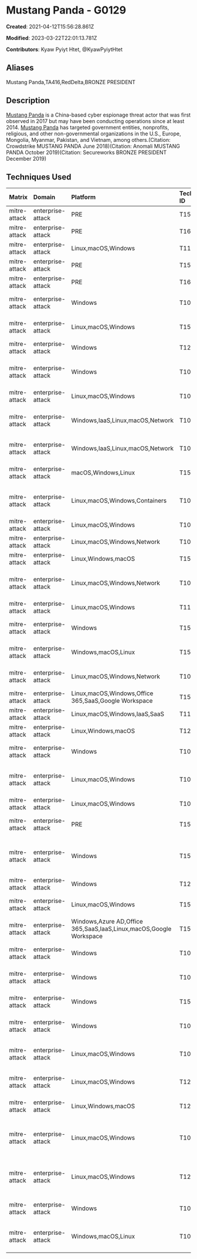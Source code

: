 # Mustang Panda - G0129

**Created**: 2021-04-12T15:56:28.861Z

**Modified**: 2023-03-22T22:01:13.781Z

**Contributors**: Kyaw Pyiyt Htet, @KyawPyiytHtet

## Aliases

Mustang Panda,TA416,RedDelta,BRONZE PRESIDENT

## Description

[Mustang Panda](https://attack.mitre.org/groups/G0129) is a China-based cyber espionage threat actor that was first observed in 2017 but may have been conducting operations since at least 2014. [Mustang Panda](https://attack.mitre.org/groups/G0129) has targeted government entities, nonprofits, religious, and other non-governmental organizations in the U.S., Europe, Mongolia, Myanmar, Pakistan, and Vietnam, among others.(Citation: Crowdstrike MUSTANG PANDA June 2018)(Citation: Anomali MUSTANG PANDA October 2019)(Citation: Secureworks BRONZE PRESIDENT December 2019) 

## Techniques Used

|Matrix|Domain|Platform|Technique ID|Technique Name|Use|
| :---| :---| :---| :---| :---| :---|
|mitre-attack|enterprise-attack|PRE|T1598.003|Spearphishing Link|[Mustang Panda](https://attack.mitre.org/groups/G0129) has delivered web bugs to profile their intended targets.(Citation: Proofpoint TA416 Europe March 2022)|
|mitre-attack|enterprise-attack|PRE|T1608.001|Upload Malware|[Mustang Panda](https://attack.mitre.org/groups/G0129) has hosted malicious payloads on DropBox including [PlugX](https://attack.mitre.org/software/S0013).(Citation: Proofpoint TA416 Europe March 2022)|
|mitre-attack|enterprise-attack|Linux,macOS,Windows|T1102|Web Service|[Mustang Panda](https://attack.mitre.org/groups/G0129) has used DropBox URLs to deliver variants of [PlugX](https://attack.mitre.org/software/S0013).(Citation: Proofpoint TA416 Europe March 2022)|
|mitre-attack|enterprise-attack|PRE|T1585.002|Email Accounts|[Mustang Panda](https://attack.mitre.org/groups/G0129) has leveraged the legitimate email marketing service SMTP2Go for phishing campaigns.(Citation: Proofpoint TA416 Europe March 2022)|
|mitre-attack|enterprise-attack|PRE|T1608|Stage Capabilities|[Mustang Panda](https://attack.mitre.org/groups/G0129) has used servers under their control to validate tracking pixels sent to phishing victims.(Citation: Proofpoint TA416 Europe March 2022)|
|mitre-attack|enterprise-attack|Windows|T1036.007|Double File Extension|[Mustang Panda](https://attack.mitre.org/groups/G0129) has used an additional filename extension to hide the true file type.(Citation: Crowdstrike MUSTANG PANDA June 2018)(Citation: Anomali MUSTANG PANDA October 2019)|
|mitre-attack|enterprise-attack|Linux,macOS,Windows|T1560.003|Archive via Custom Method|[Mustang Panda](https://attack.mitre.org/groups/G0129) has encrypted documents with RC4 prior to exfiltration.(Citation: Avira Mustang Panda January 2020)|
|mitre-attack|enterprise-attack|Windows|T1218.004|InstallUtil|[Mustang Panda](https://attack.mitre.org/groups/G0129) has used <code>InstallUtil.exe</code> to execute a malicious Beacon stager.(Citation: Anomali MUSTANG PANDA October 2019)|
|mitre-attack|enterprise-attack|Windows|T1091|Replication Through Removable Media|[Mustang Panda](https://attack.mitre.org/groups/G0129) has used a customized [PlugX](https://attack.mitre.org/software/S0013) variant which could spread through USB connections.(Citation: Avira Mustang Panda January 2020)|
|mitre-attack|enterprise-attack|Linux,macOS,Windows|T1052.001|Exfiltration over USB|[Mustang Panda](https://attack.mitre.org/groups/G0129) has used a customized [PlugX](https://attack.mitre.org/software/S0013) variant which could exfiltrate documents from air-gapped networks.(Citation: Avira Mustang Panda January 2020)|
|mitre-attack|enterprise-attack|Windows,IaaS,Linux,macOS,Network|T1049|System Network Connections Discovery|[Mustang Panda](https://attack.mitre.org/groups/G0129) has used <code>netstat -ano</code> to determine network connection information.(Citation: Avira Mustang Panda January 2020)|
|mitre-attack|enterprise-attack|Windows,IaaS,Linux,macOS,Network|T1082|System Information Discovery|[Mustang Panda](https://attack.mitre.org/groups/G0129) has gathered system information using <code>systeminfo</code>.(Citation: Avira Mustang Panda January 2020)|
|mitre-attack|enterprise-attack|macOS,Windows,Linux|T1566.001|Spearphishing Attachment|[Mustang Panda](https://attack.mitre.org/groups/G0129) has used spearphishing attachments to deliver initial access payloads.(Citation: Recorded Future REDDELTA July 2020)(Citation: Proofpoint TA416 November 2020)(Citation: Google TAG Ukraine Threat Landscape March 2022)|
|mitre-attack|enterprise-attack|Linux,macOS,Windows,Containers|T1036.005|Match Legitimate Name or Location|[Mustang Panda](https://attack.mitre.org/groups/G0129) has used names like `adobeupdate.dat` and `PotPlayerDB.dat` to disguise [PlugX](https://attack.mitre.org/software/S0013), and a file named `OneDrive.exe` to load a [Cobalt Strike](https://attack.mitre.org/software/S0154) payload.(Citation: Recorded Future REDDELTA July 2020)|
|mitre-attack|enterprise-attack|Linux,macOS,Windows|T1027.001|Binary Padding|[Mustang Panda](https://attack.mitre.org/groups/G0129) has used junk code within their DLL files to hinder analysis.(Citation: Avira Mustang Panda January 2020)|
|mitre-attack|enterprise-attack|Linux,macOS,Windows,Network|T1057|Process Discovery|[Mustang Panda](https://attack.mitre.org/groups/G0129) has used <code>tasklist /v</code> to determine active process information.(Citation: Avira Mustang Panda January 2020)	|
|mitre-attack|enterprise-attack|Linux,Windows,macOS|T1573.001|Symmetric Cryptography|[Mustang Panda](https://attack.mitre.org/groups/G0129) has encrypted C2 communications with RC4.(Citation: Recorded Future REDDELTA July 2020)|
|mitre-attack|enterprise-attack|Linux,macOS,Windows,Network|T1016|System Network Configuration Discovery|[Mustang Panda](https://attack.mitre.org/groups/G0129) has used <code>ipconfig</code> and <code>arp</code> to determine network configuration information.(Citation: Avira Mustang Panda January 2020)|
|mitre-attack|enterprise-attack|Linux,macOS,Windows|T1105|Ingress Tool Transfer|[Mustang Panda](https://attack.mitre.org/groups/G0129) has downloaded additional executables following the initial infection stage.(Citation: Recorded Future REDDELTA July 2020)|
|mitre-attack|enterprise-attack|Windows|T1547.001|Registry Run Keys / Startup Folder|[Mustang Panda](https://attack.mitre.org/groups/G0129) has created the registry key <code>HKEY_LOCAL_MACHINE\SOFTWARE\Wow6432Node\Microsoft\Windows\CurrentVersion\Run\AdobelmdyU</code> to maintain persistence.(Citation: Proofpoint TA416 November 2020)|
|mitre-attack|enterprise-attack|Windows,macOS,Linux|T1564.001|Hidden Files and Directories|[Mustang Panda](https://attack.mitre.org/groups/G0129)'s [PlugX](https://attack.mitre.org/software/S0013) variant has created a hidden folder on USB drives named <code>RECYCLE.BIN</code> to store malicious executables and collected data.(Citation: Avira Mustang Panda January 2020)|
|mitre-attack|enterprise-attack|Linux,macOS,Windows,Network|T1083|File and Directory Discovery|[Mustang Panda](https://attack.mitre.org/groups/G0129) has searched the entire target system for DOC, DOCX, PPT, PPTX, XLS, XLSX, and PDF files.(Citation: Avira Mustang Panda January 2020)|
|mitre-attack|enterprise-attack|Linux,macOS,Windows,Office 365,SaaS,Google Workspace|T1566.002|Spearphishing Link|[Mustang Panda](https://attack.mitre.org/groups/G0129) has delivered malicious links to their intended targets.(Citation: McAfee Dianxun March 2021)|
|mitre-attack|enterprise-attack|Linux,macOS,Windows,IaaS,SaaS|T1119|Automated Collection|[Mustang Panda](https://attack.mitre.org/groups/G0129) used custom batch scripts to collect files automatically from a targeted system.(Citation: Secureworks BRONZE PRESIDENT December 2019)|
|mitre-attack|enterprise-attack|Linux,Windows,macOS|T1219|Remote Access Software|[Mustang Panda](https://attack.mitre.org/groups/G0129) has installed TeamViewer on targeted systems.(Citation: Secureworks BRONZE PRESIDENT December 2019)|
|mitre-attack|enterprise-attack|Windows|T1003.003|NTDS|[Mustang Panda](https://attack.mitre.org/groups/G0129) has used vssadmin to create a volume shadow copy and retrieve the NTDS.dit file. [Mustang Panda](https://attack.mitre.org/groups/G0129) has also used <code>reg save</code> on the SYSTEM file Registry location to help extract the NTDS.dit file.(Citation: Secureworks BRONZE PRESIDENT December 2019)|
|mitre-attack|enterprise-attack|Linux,macOS,Windows|T1074.001|Local Data Staging|[Mustang Panda](https://attack.mitre.org/groups/G0129) has stored collected credential files in <code>c:\windows\temp</code> prior to exfiltration. [Mustang Panda](https://attack.mitre.org/groups/G0129) has also stored documents for exfiltration in a hidden folder on USB drives.(Citation: Secureworks BRONZE PRESIDENT December 2019)(Citation: Avira Mustang Panda January 2020)|
|mitre-attack|enterprise-attack|Linux,macOS,Windows|T1070.004|File Deletion|[Mustang Panda](https://attack.mitre.org/groups/G0129) will delete their tools and files, and kill processes after their objectives are reached.(Citation: Secureworks BRONZE PRESIDENT December 2019)|
|mitre-attack|enterprise-attack|PRE|T1583.001|Domains|[Mustang Panda](https://attack.mitre.org/groups/G0129) have acquired C2 domains prior to operations.(Citation: Secureworks BRONZE PRESIDENT December 2019)(Citation: Recorded Future REDDELTA July 2020)(Citation: McAfee Dianxun March 2021)|
|mitre-attack|enterprise-attack|Windows|T1546.003|Windows Management Instrumentation Event Subscription|[Mustang Panda](https://attack.mitre.org/groups/G0129)'s custom ORat tool uses a WMI event consumer to maintain persistence.(Citation: Secureworks BRONZE PRESIDENT December 2019)|
|mitre-attack|enterprise-attack|Windows|T1218.005|Mshta|[Mustang Panda](https://attack.mitre.org/groups/G0129) has used mshta.exe to launch collection scripts.(Citation: Secureworks BRONZE PRESIDENT December 2019)|
|mitre-attack|enterprise-attack|Linux,macOS,Windows|T1560.001|Archive via Utility|[Mustang Panda](https://attack.mitre.org/groups/G0129) has used RAR to create password-protected archives of collected documents prior to exfiltration.(Citation: Secureworks BRONZE PRESIDENT December 2019)(Citation: Avira Mustang Panda January 2020)|
|mitre-attack|enterprise-attack|Windows,Azure AD,Office 365,SaaS,IaaS,Linux,macOS,Google Workspace|T1518|Software Discovery|[Mustang Panda](https://attack.mitre.org/groups/G0129) has searched the victim system for the <code>InstallUtil.exe</code> program and its version.(Citation: Anomali MUSTANG PANDA October 2019)|
|mitre-attack|enterprise-attack|Windows|T1053.005|Scheduled Task|[Mustang Panda](https://attack.mitre.org/groups/G0129) has created a scheduled task to execute additional malicious software, as well as maintain persistence.(Citation: Anomali MUSTANG PANDA October 2019)(Citation: Secureworks BRONZE PRESIDENT December 2019)(Citation: McAfee Dianxun March 2021)|
|mitre-attack|enterprise-attack|Windows|T1059.003|Windows Command Shell|[Mustang Panda](https://attack.mitre.org/groups/G0129) has executed HTA files via cmd.exe, and used batch scripts for collection.(Citation: Anomali MUSTANG PANDA October 2019)(Citation: Avira Mustang Panda January 2020)|
|mitre-attack|enterprise-attack|Windows|T1574.002|DLL Side-Loading|[Mustang Panda](https://attack.mitre.org/groups/G0129) has used a legitimately signed executable to execute a malicious payload within a DLL file.(Citation: Anomali MUSTANG PANDA October 2019)(Citation: Recorded Future REDDELTA July 2020)(Citation: Proofpoint TA416 November 2020)|
|mitre-attack|enterprise-attack|Windows|T1047|Windows Management Instrumentation|[Mustang Panda](https://attack.mitre.org/groups/G0129) has executed PowerShell scripts via WMI.(Citation: Anomali MUSTANG PANDA October 2019)(Citation: Secureworks BRONZE PRESIDENT December 2019)|
|mitre-attack|enterprise-attack|Linux,macOS,Windows|T1071.001|Web Protocols|[Mustang Panda](https://attack.mitre.org/groups/G0129) has communicated with its C2 via HTTP POST requests.(Citation: Anomali MUSTANG PANDA October 2019)(Citation: Secureworks BRONZE PRESIDENT December 2019)(Citation: Recorded Future REDDELTA July 2020)(Citation: McAfee Dianxun March 2021)|
|mitre-attack|enterprise-attack|Linux,macOS,Windows|T1204.001|Malicious Link|[Mustang Panda](https://attack.mitre.org/groups/G0129) has sent malicious links including links directing victims to a Google Drive folder.(Citation: Crowdstrike MUSTANG PANDA June 2018)(Citation: McAfee Dianxun March 2021)(Citation: Proofpoint TA416 Europe March 2022)|
|mitre-attack|enterprise-attack|Linux,Windows,macOS|T1203|Exploitation for Client Execution|[Mustang Panda](https://attack.mitre.org/groups/G0129) has exploited CVE-2017-0199 in Microsoft Word to execute code.(Citation: Crowdstrike MUSTANG PANDA June 2018)|
|mitre-attack|enterprise-attack|Linux,macOS,Windows|T1027|Obfuscated Files or Information|[Mustang Panda](https://attack.mitre.org/groups/G0129) has delivered initial payloads hidden using archives and encoding measures.(Citation: Crowdstrike MUSTANG PANDA June 2018)(Citation: Anomali MUSTANG PANDA October 2019)(Citation: Secureworks BRONZE PRESIDENT December 2019)(Citation: Recorded Future REDDELTA July 2020)(Citation: Proofpoint TA416 November 2020)(Citation: Proofpoint TA416 Europe March 2022)|
|mitre-attack|enterprise-attack|Linux,macOS,Windows|T1204.002|Malicious File|[Mustang Panda](https://attack.mitre.org/groups/G0129) has sent malicious files requiring direct victim interaction to execute.(Citation: Crowdstrike MUSTANG PANDA June 2018)(Citation: Anomali MUSTANG PANDA October 2019)(Citation: Avira Mustang Panda January 2020)(Citation: Recorded Future REDDELTA July 2020)(Citation: Google TAG Ukraine Threat Landscape March 2022)(Citation: Proofpoint TA416 Europe March 2022)|
|mitre-attack|enterprise-attack|Windows|T1059.001|PowerShell|[Mustang Panda](https://attack.mitre.org/groups/G0129) has used malicious PowerShell scripts to enable execution.(Citation: Crowdstrike MUSTANG PANDA June 2018)(Citation: Anomali MUSTANG PANDA October 2019)|
|mitre-attack|enterprise-attack|Windows,macOS,Linux|T1059.005|Visual Basic|[Mustang Panda](https://attack.mitre.org/groups/G0129) has embedded VBScript components in LNK files to download additional files and automate collection.(Citation: Crowdstrike MUSTANG PANDA June 2018)(Citation: Anomali MUSTANG PANDA October 2019)(Citation: Secureworks BRONZE PRESIDENT December 2019)|
